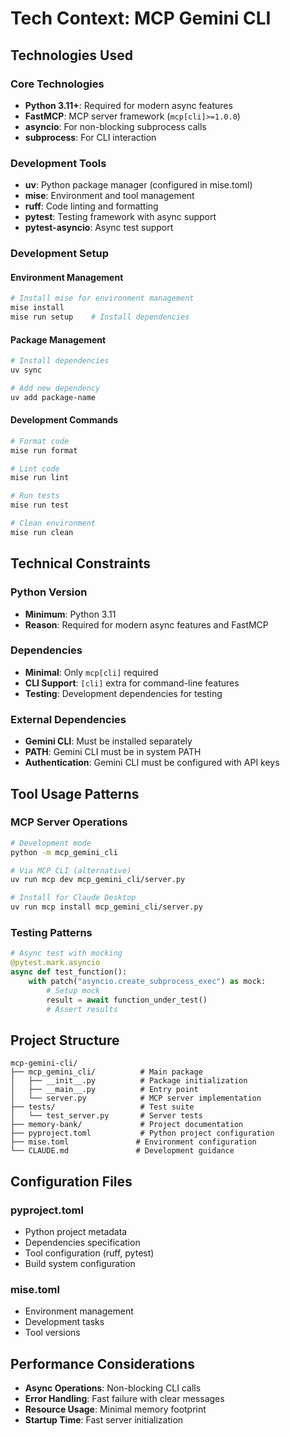 # Tech Context: MCP Gemini CLI

## Technologies Used

### Core Technologies

- **Python 3.11+**: Required for modern async features
- **FastMCP**: MCP server framework (`mcp[cli]>=1.0.0`)
- **asyncio**: For non-blocking subprocess calls
- **subprocess**: For CLI interaction

### Development Tools

- **uv**: Python package manager (configured in mise.toml)
- **mise**: Environment and tool management
- **ruff**: Code linting and formatting
- **pytest**: Testing framework with async support
- **pytest-asyncio**: Async test support

### Development Setup

#### Environment Management

```bash
# Install mise for environment management
mise install
mise run setup    # Install dependencies
```

#### Package Management

```bash
# Install dependencies
uv sync

# Add new dependency
uv add package-name
```

#### Development Commands

```bash
# Format code
mise run format

# Lint code
mise run lint

# Run tests
mise run test

# Clean environment
mise run clean
```

## Technical Constraints

### Python Version

- **Minimum**: Python 3.11
- **Reason**: Required for modern async features and FastMCP

### Dependencies

- **Minimal**: Only `mcp[cli]` required
- **CLI Support**: `[cli]` extra for command-line features
- **Testing**: Development dependencies for testing

### External Dependencies

- **Gemini CLI**: Must be installed separately
- **PATH**: Gemini CLI must be in system PATH
- **Authentication**: Gemini CLI must be configured with API keys

## Tool Usage Patterns

### MCP Server Operations

```bash
# Development mode
python -m mcp_gemini_cli

# Via MCP CLI (alternative)
uv run mcp dev mcp_gemini_cli/server.py

# Install for Claude Desktop
uv run mcp install mcp_gemini_cli/server.py
```

### Testing Patterns

```python
# Async test with mocking
@pytest.mark.asyncio
async def test_function():
    with patch("asyncio.create_subprocess_exec") as mock:
        # Setup mock
        result = await function_under_test()
        # Assert results
```

## Project Structure

```
mcp-gemini-cli/
├── mcp_gemini_cli/          # Main package
│   ├── __init__.py          # Package initialization
│   ├── __main__.py          # Entry point
│   └── server.py            # MCP server implementation
├── tests/                   # Test suite
│   └── test_server.py       # Server tests
├── memory-bank/             # Project documentation
├── pyproject.toml           # Python project configuration
├── mise.toml               # Environment configuration
└── CLAUDE.md               # Development guidance
```

## Configuration Files

### pyproject.toml

- Python project metadata
- Dependencies specification
- Tool configuration (ruff, pytest)
- Build system configuration

### mise.toml

- Environment management
- Development tasks
- Tool versions

## Performance Considerations

- **Async Operations**: Non-blocking CLI calls
- **Error Handling**: Fast failure with clear messages
- **Resource Usage**: Minimal memory footprint
- **Startup Time**: Fast server initialization

